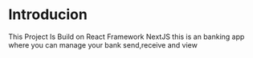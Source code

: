 
# Introducion
This Project Is Build on React Framework NextJS 
   this is an banking app where you can manage your bank send,receive and view
